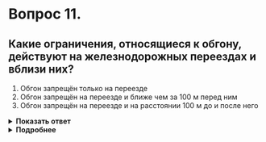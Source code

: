 # Вопрос 11.

## Какие ограничения, относящиеся к обгону, действуют на железнодорожных переездах и вблизи них?

1. Обгон запрещён только на переезде
2. Обгон запрещён на переезде и ближе чем за 100 м перед ним
3. Обгон запрещён на переезде и на расстоянии 100 м до и после него

<details>
<summary><b>Показать ответ</b></summary>
Правильный ответ: 2
</details>
<details>
<summary><b>Подробнее</b></summary>
Обгон запрещен на железнодорожных переездах и ближе чем за 100 метров перед ними.
(Пункт 11.4 ПДД)
</details>